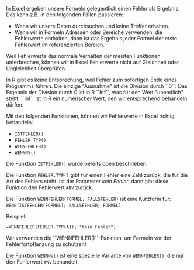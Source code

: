 In Excel ergeben unsere Formeln gelegentlich einen Fehler als Ergebnis. Das kann z.B. in den folgenden Fällen passieren:

* Wenn wir unsere Daten durchsuchen und keine Treffer erhalten. 
* Wenn wir in Formeln Adressen oder Bereiche verwenden, die Fehlerwerte enthalten, dann ist das Ergebnis jeder Formel der erste Fehlerwert im referenzierten Bereich. 

Weil Fehlerwerte das normale Verhalten der meisten Funktionen unterbrechen, können wir in Excel Fehlerwerte nicht auf Gleichheit oder Ungleichheit überprüfen.

<p class="alert alert-info" markdown="1">
In R gibt es keine Entsprechung, weil Fehler zum sofortigen Ende eines Programms führen. Die einzige "Ausnahme" ist die Division durch ``0``: Das Ergebnis der Division durch 0 ist in R  ``Inf``, was für den Wert "unendlich" steht. ``Inf`` ist in R ein numerischer Wert, den wir entsprechend behandeln dürfen.
</p>

Mit den folgenden Funktionen, können wir Fehlerwerte in Excel richtig behandeln: 

* `ISTFEHLER()`
* `FEHLER.TYP()`
* `WENNFEHLER()`
* `WENNNV()`

Die Funktion `ISTFEHLER()` wurde bereits oben beschrieben. 

Die Funktion `FEHLER.TYP()` gibt für einen Fehler eine Zahl zurück, die für die Art des Fehlers steht. Ist der Parameter *kein Fehler*, dann gibt diese Funktion den Fehlerwert `#NV` zurück. 

Die Funktion `WENNFEHLER(FORMEL; FALLSFEHLER)` ist eine  Kurzform für: `WENN(ISTFEHLER(FORMEL); FALLSFEHLER; FORMEL)`. 

Beispiel: 

```
=WENNFEHLER(FEHLER.TYP(A1); "Kein Fehler")
```

<p class="alert alert-warning" markdown="1">
Wir verwenden die ``WENNFEHLER()``-Funktion, um Formeln vor der Fehlerfortpflanzung zu schützen!
</p>

Die Funktion `WENNNV()` ist eine spezielle Variante von `WENNFEHLER()`, die nur den Fehlerwert `#NV` behandelt. 

